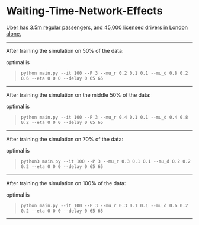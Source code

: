 # Waiting-Time-Network-Effects


[Uber has 3.5m regular passengers, and 45,000 licensed drivers in London
alone.](https://www.ft.com/content/78827b06-0f6a-11ea-a225-db2f231cfeae?accessToken=zwAAAW6nzFMAkc94gnsGD2oR6tOiJdsvIxz-rg.MEUCIDrfHHtCUtkTvk0Q-TynG3BAr4HpGgtd0nYzsOBqrUyqAiEA3KC-UmPZmvEXhd7sNAIRT69TlKnExRU011ApbzLB2fo&sharetype=gift?token=c4079894-3bb0-4a18-9bd6-28c637fc418c)

---

After training the simulation on 50% of the data:

optimal is
> `python main.py --it 100 --P 3 --mu_r 0.2 0.1 0.1 --mu_d 0.8 0.2 0.6 --eta 0 0 0 --delay 0 65 65`

---

After training the simulation on the middle 50% of the data:

optimal is
> `python main.py --it 100 --P 3 --mu_r 0.4 0.1 0.1 --mu_d 0.4 0.8 0.2 --eta 0 0 0 --delay 0 65 65`

--- 

After training the simulation on 70% of the data:

optimal is
> `python3 main.py --it 100 --P 3 --mu_r 0.3 0.1 0.1 --mu_d 0.2 0.2 0.2 --eta 0 0 0 --delay 0 65 65`

---

After training the simulation on 100% of the data:

optimal is 
> `python main.py --it 100 --P 3 --mu_r 0.3 0.1 0.1 --mu_d 0.6 0.2 0.2 --eta 0 0 0 --delay 0 65 65`

---
